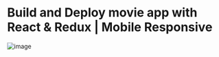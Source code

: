 # Build and Deploy movie app with React & Redux | Mobile Responsive

![image](https://github.com/user-attachments/assets/3d8c57a3-478e-49f3-8b77-7ad5cd610314)





